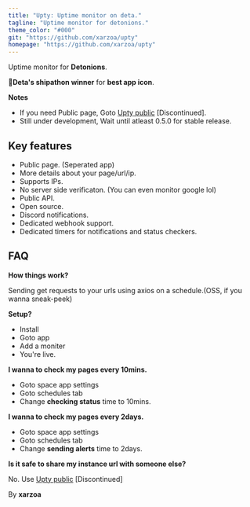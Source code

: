 ```yaml
---
title: "Upty: Uptime monitor on deta."
tagline: "Uptime monitor for detonions."
theme_color: "#000"
git: "https://github.com/xarzoa/upty"
homepage: "https://github.com/xarzoa/upty"
---
```


Uptime monitor for **Detonions**.

🍻**Deta's shipathon winner** for **best app icon**.

**Notes**

- If you need Public page, Goto [Upty public](/discovery/@xarzoa/status) \[Discontinued\].
- Still under development, Wait until atleast 0.5.0 for stable release.

## Key features

- Public page. (Seperated app)
- More details about your page/url/ip.
- Supports IPs.
- No server side verificaton. (You can even monitor google lol)
- Public API.
- Open source.
- Discord notifications.
- Dedicated webhook support.
- Dedicated timers for notifications and status checkers.

## FAQ

**How things work?**

Sending get requests to your urls using axios on a schedule.(OSS, if you wanna sneak-peek)

**Setup?**

- Install 
- Goto app
- Add a moniter
- You're live.

**I wanna to check my pages every 10mins.**

- Goto space app settings
- Goto schedules tab
- Change **checking status** time to 10mins.

**I wanna to check my pages every 2days.**

- Goto space app settings
- Goto schedules tab
- Change **sending alerts** time to 2days.

**Is it safe to share my instance url with someone else?**

No. Use [Upty public](/discovery/@xarzoa/status) \[Discontinued\]

By **xarzoa**